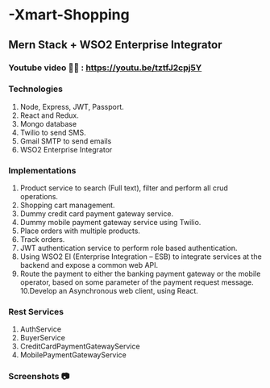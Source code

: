 # -Xmart-Shopping

## Mern Stack + WSO2 Enterprise Integrator

### Youtube video :movie_camera::boom: : https://youtu.be/tztfJ2cpj5Y 

### Technologies

1. Node, Express, JWT, Passport.
2. React and Redux.
3. Mongo database
4. Twilio to send SMS.
5. Gmail SMTP to send emails
6. WSO2 Enterprise Integrator

### Implementations

1. Product service to search (Full text), filter and perform all crud operations.
2. Shopping cart management.
3. Dummy credit card payment gateway service.
4. Dummy mobile payment gateway service using Twilio.
5. Place orders with multiple products.
6. Track orders.
7. JWT authentication service to perform role based authentication.
8. Using WSO2 EI (Enterprise Integration – ESB) to integrate services at the backend and expose
a common web API.
9. Route the payment to either the
banking payment gateway or the mobile operator, based on some parameter of the payment
request message. 
10.Develop an Asynchronous web client, using React.

### Rest Services
1. AuthService
2. BuyerService
3. CreditCardPaymentGatewayService
4. MobilePaymentGatewayService

### Screenshots :camera:
